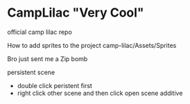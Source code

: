 # CampLilac "Very Cool"
official camp lilac repo

How to add sprites to the project 
camp-lilac/Assets/Sprites

Bro just sent me a Zip bomb

persistent scene
 - double click peristent first
 - right click other scene and then click open scene additive



